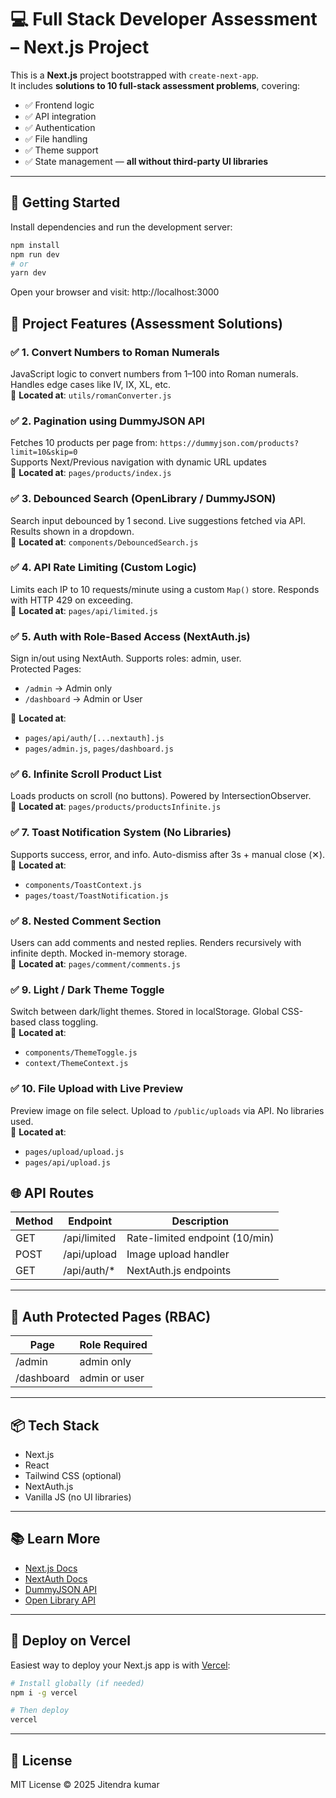 # 💻 Full Stack Developer Assessment – Next.js Project

This is a **Next.js** project bootstrapped with `create-next-app`.  
It includes **solutions to 10 full-stack assessment problems**, covering:

- ✅ Frontend logic  
- ✅ API integration  
- ✅ Authentication  
- ✅ File handling  
- ✅ Theme support  
- ✅ State management — **all without third-party UI libraries**

---

## 🚀 Getting Started

Install dependencies and run the development server:

```bash
npm install
npm run dev
# or
yarn dev
```

Open your browser and visit: http://localhost:3000

## 🧩 Project Features (Assessment Solutions)

### ✅ 1. Convert Numbers to Roman Numerals
JavaScript logic to convert numbers from 1–100 into Roman numerals. Handles edge cases like IV, IX, XL, etc.  
📍 **Located at**: `utils/romanConverter.js`

### ✅ 2. Pagination using DummyJSON API
Fetches 10 products per page from: `https://dummyjson.com/products?limit=10&skip=0`  
Supports Next/Previous navigation with dynamic URL updates  
📍 **Located at**: `pages/products/index.js`

### ✅ 3. Debounced Search (OpenLibrary / DummyJSON)
Search input debounced by 1 second. Live suggestions fetched via API. Results shown in a dropdown.  
📍 **Located at**: `components/DebouncedSearch.js`

### ✅ 4. API Rate Limiting (Custom Logic)
Limits each IP to 10 requests/minute using a custom `Map()` store. Responds with HTTP 429 on exceeding.  
📍 **Located at**: `pages/api/limited.js`

### ✅ 5. Auth with Role-Based Access (NextAuth.js)
Sign in/out using NextAuth. Supports roles: admin, user.  
Protected Pages:  
- `/admin` → Admin only  
- `/dashboard` → Admin or User  

📍 **Located at**:  
- `pages/api/auth/[...nextauth].js`  
- `pages/admin.js`, `pages/dashboard.js`

### ✅ 6. Infinite Scroll Product List
Loads products on scroll (no buttons). Powered by IntersectionObserver.  
📍 **Located at**: `pages/products/productsInfinite.js`

### ✅ 7. Toast Notification System (No Libraries)
Supports success, error, and info. Auto-dismiss after 3s + manual close (✕).  
📍 **Located at**:  
- `components/ToastContext.js`  
- `pages/toast/ToastNotification.js`

### ✅ 8. Nested Comment Section
Users can add comments and nested replies. Renders recursively with infinite depth. Mocked in-memory storage.  
📍 **Located at**: `pages/comment/comments.js`

### ✅ 9. Light / Dark Theme Toggle
Switch between dark/light themes. Stored in localStorage. Global CSS-based class toggling.  
📍 **Located at**:  
- `components/ThemeToggle.js`  
- `context/ThemeContext.js`

### ✅ 10. File Upload with Live Preview
Preview image on file select. Upload to `/public/uploads` via API. No libraries used.  
📍 **Located at**:  
- `pages/upload/upload.js`  
- `pages/api/upload.js`


## 🌐 API Routes

| Method | Endpoint        | Description                     |
|--------|-----------------|---------------------------------|
| GET    | /api/limited    | Rate-limited endpoint (10/min)  |
| POST   | /api/upload     | Image upload handler            |
| GET    | /api/auth/*     | NextAuth.js endpoints           |

---

## 🔐 Auth Protected Pages (RBAC)

| Page        | Role Required |
|-------------|----------------|
| /admin      | admin only     |
| /dashboard  | admin or user  |

---

## 📦 Tech Stack

- Next.js  
- React  
- Tailwind CSS (optional)  
- NextAuth.js  
- Vanilla JS (no UI libraries)

---

## 📚 Learn More

- [Next.js Docs](https://nextjs.org/docs)
- [NextAuth Docs](https://next-auth.js.org/)
- [DummyJSON API](https://dummyjson.com)
- [Open Library API](https://openlibrary.org/developers/api)

---

## 🚀 Deploy on Vercel

Easiest way to deploy your Next.js app is with [Vercel](https://vercel.com):

```bash
# Install globally (if needed)
npm i -g vercel

# Then deploy
vercel
```

---

## 📄 License

MIT License © 2025 Jitendra kumar